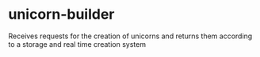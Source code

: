 # unicorn-builder
Receives requests for the creation of unicorns and returns them according to a storage and real time creation system
